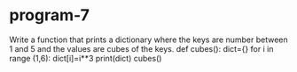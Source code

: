 # program-7
Write a function that prints a dictionary where the keys are number between 1 and 5 and the values are cubes of the keys.
def cubes():
dict={}
for i in range (1,6):
dict[i]=i**3
print(dict)
cubes()

